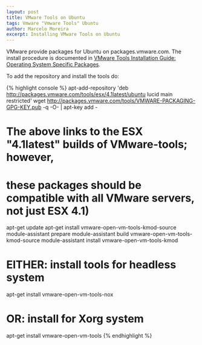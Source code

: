 ```yaml
---
layout: post
title: VMware Tools on Ubuntu
tags: Vmware "Vmware Tools" Ubuntu
author: Marcelo Moreira
excerpt: Installing VMware Tools on Ubuntu
---
```


VMware provide packages for Ubuntu on packages.vmware.com. The install procedure is documented in [VMware Tools Installation Guide: Operating System Specific Packages](http://www.vmware.com/pdf/osp_install_guide.pdf).

To add the repository and install the tools do:

{% highlight console %}
apt-add-repository 'deb http://packages.vmware.com/tools/esx/4.1latest/ubuntu lucid main restricted'
wget http://packages.vmware.com/tools/VMWARE-PACKAGING-GPG-KEY.pub -q -O- | apt-key add -

# The above links to the ESX "4.1latest" builds of VMware-tools; however,
# these packages should be compatible with all VMware servers, not just ESX 4.1)

apt-get update
apt-get install vmware-open-vm-tools-kmod-source
module-assistant prepare
module-assistant build vmware-open-vm-tools-kmod-source
module-assistant install vmware-open-vm-tools-kmod

# EITHER: install tools for headless system
apt-get install vmware-open-vm-tools-nox
# OR: install for Xorg system
apt-get install vmware-open-vm-tools
{% endhighlight %}
